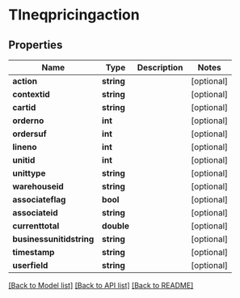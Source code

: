 # TIneqpricingaction

## Properties
Name | Type | Description | Notes
------------ | ------------- | ------------- | -------------
**action** | **string** |  | [optional] 
**contextid** | **string** |  | [optional] 
**cartid** | **string** |  | [optional] 
**orderno** | **int** |  | [optional] 
**ordersuf** | **int** |  | [optional] 
**lineno** | **int** |  | [optional] 
**unitid** | **int** |  | [optional] 
**unittype** | **string** |  | [optional] 
**warehouseid** | **string** |  | [optional] 
**associateflag** | **bool** |  | [optional] 
**associateid** | **string** |  | [optional] 
**currenttotal** | **double** |  | [optional] 
**businessunitidstring** | **string** |  | [optional] 
**timestamp** | **string** |  | [optional] 
**userfield** | **string** |  | [optional] 

[[Back to Model list]](../README.md#documentation-for-models) [[Back to API list]](../README.md#documentation-for-api-endpoints) [[Back to README]](../README.md)


